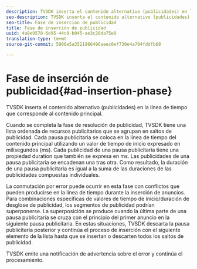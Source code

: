 ```yaml
---
description: TVSDK inserta el contenido alternativo (publicidades) en la línea de tiempo que corresponde al contenido principal.
seo-description: TVSDK inserta el contenido alternativo (publicidades) en la línea de tiempo que corresponde al contenido principal.
seo-title: Fase de inserción de publicidad
title: Fase de inserción de publicidad
uuid: 4a8e9578-6e95-44c0-b045-ae3c20da75e9
translation-type: tm+mt
source-git-commit: 5908e5a3521966496aeec0ef730e4a704fddfb68

---
```



# Fase de inserción de publicidad{#ad-insertion-phase}

TVSDK inserta el contenido alternativo (publicidades) en la línea de tiempo que corresponde al contenido principal.

Cuando se completa la fase de resolución de publicidad, TVSDK tiene una lista ordenada de recursos publicitarios que se agrupan en saltos de publicidad. Cada pausa publicitaria se coloca en la línea de tiempo del contenido principal utilizando un valor de tiempo de inicio expresado en milisegundos (ms). Cada publicidad de una pausa publicitaria tiene una propiedad duration que también se expresa en ms. Las publicidades de una pausa publicitaria se encadenan una tras otra. Como resultado, la duración de una pausa publicitaria es igual a la suma de las duraciones de las publicidades compuestas individuales.

La conmutación por error puede ocurrir en esta fase con conflictos que pueden producirse en la línea de tiempo durante la inserción de anuncios. Para combinaciones específicas de valores de tiempo de inicio/duración de desglose de publicidad, los segmentos de publicidad podrían superponerse. La superposición se produce cuando la última parte de una pausa publicitaria se cruza con el principio del primer anuncio en la siguiente pausa publicitaria. En estas situaciones, TVSDK descarta la pausa publicitaria posterior y continúa el proceso de inserción con el siguiente elemento de la lista hasta que se insertan o descarten todos los saltos de publicidad.

TVSDK emite una notificación de advertencia sobre el error y continúa el procesamiento.
